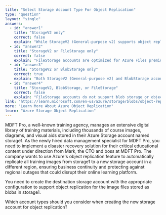 ```yaml
---
title: "Select Storage Account Type For Object Replication"
type: "question"
layout: "single"
answers:
  - id: "answer1"
    title: "StorageV2 only"
    correct: false
    explain: "While StorageV2 (General-purpose v2) supports object replication, BlobStorage accounts also support this feature. Limiting to only StorageV2 excludes a valid option for blob-specific scenarios."
  - id: "answer2"
    title: "StorageV2 or FileStorage only"
    correct: false
    explain: "FileStorage accounts are optimized for Azure Files premium file shares and do not support blob storage or object replication features. This combination is incorrect for replicating images stored as blobs."
  - id: "answer3"
    title: "StorageV2 or BlobStorage only"
    correct: true
    explain: "Both StorageV2 (General-purpose v2) and BlobStorage account types support object replication for blob data. These are the only account types that can serve as destination accounts for object replication of images stored as blobs."
  - id: "answer4"
    title: "StorageV2, BlobStorage, or FileStorage"
    correct: false
    explain: "FileStorage accounts do not support blob storage or object replication. They are designed specifically for Azure Files premium scenarios, making this option incorrect."
link: "https://learn.microsoft.com/en-us/azure/storage/blobs/object-replication-overview"
more: "Learn More About Azure Object Replication"
learn: "Azure Storage Object Replication"
---
```


MDFT Pro, a well-known training agency, manages an extensive digital library of training materials, including thousands of course images, diagrams, and visual aids stored in their Azure Storage account named storage1. As the newly hired data management specialist for MDFT Pro, you need to implement a disaster recovery solution for their critical educational content under direction from Mark, the CTO and boss at MDFT Pro. The company wants to use Azure's object replication feature to automatically replicate all training images from storage1 to a new storage account in a different region, ensuring business continuity and protecting against regional outages that could disrupt their online learning platform.

You need to create the destination storage account with the appropriate configuration to support object replication for the image files stored as blobs in storage1.

Which account types should you consider when creating the new storage account for object replication?
